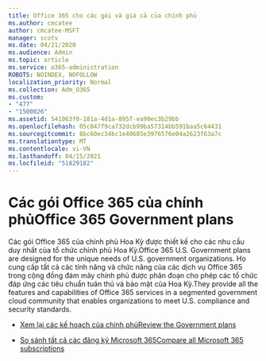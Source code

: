 ```yaml
---
title: Office 365 cho các gói và giá cả của chính phủ
ms.author: cmcatee
author: cmcatee-MSFT
manager: scotv
ms.date: 04/21/2020
ms.audience: Admin
ms.topic: article
ms.service: o365-administration
ROBOTS: NOINDEX, NOFOLLOW
localization_priority: Normal
ms.collection: Adm_O365
ms.custom:
- "477"
- "1500026"
ms.assetid: 541063f0-181a-4d1a-895f-ea90ec3b29bb
ms.openlocfilehash: 05c047f9ca732dcb99ba57314bb591baa5c64431
ms.sourcegitcommit: 8bc60ec34bc1e40685e3976576e04a2623f63a7c
ms.translationtype: MT
ms.contentlocale: vi-VN
ms.lasthandoff: 04/15/2021
ms.locfileid: "51829182"
---
```

# <a name="office-365-government-plans"></a><span data-ttu-id="67e83-102">Các gói Office 365 của chính phủ</span><span class="sxs-lookup"><span data-stu-id="67e83-102">Office 365 Government plans</span></span>

<span data-ttu-id="67e83-103">Các gói Office 365 của chính phủ Hoa Kỳ được thiết kế cho các nhu cầu duy nhất của tổ chức chính phủ Hoa Kỳ.</span><span class="sxs-lookup"><span data-stu-id="67e83-103">Office 365 U.S. Government plans are designed for the unique needs of U.S. government organizations.</span></span> <span data-ttu-id="67e83-104">Họ cung cấp tất cả các tính năng và chức năng của các dịch vụ Office 365 trong cộng đồng đám mây chính phủ được phân đoạn cho phép các tổ chức đáp ứng các tiêu chuẩn tuân thủ và bảo mật của Hoa Kỳ.</span><span class="sxs-lookup"><span data-stu-id="67e83-104">They provide all the features and capabilities of Office 365 services in a segmented government cloud community that enables organizations to meet U.S. compliance and security standards.</span></span>
  
- [<span data-ttu-id="67e83-105">Xem lại các kế hoạch của chính phủ</span><span class="sxs-lookup"><span data-stu-id="67e83-105">Review the Government plans</span></span>](https://products.office.com/government/compare-office-365-government-plans)

- [<span data-ttu-id="67e83-106">So sánh tất cả các đăng ký Microsoft 365</span><span class="sxs-lookup"><span data-stu-id="67e83-106">Compare all Microsoft 365 subscriptions</span></span>](https://products.office.com/business/compare-more-office-365-for-business-plans)